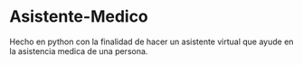 # Asistente-Medico
Hecho en python con la finalidad de hacer un asistente virtual que ayude en la asistencia medica de una persona.
